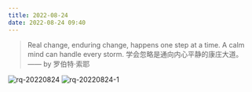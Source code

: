 ```yaml
---
title: 2022-08-24
date: 2022-08-24 09:40
---
```


> Real change, enduring change, happens one step at a time.
> A calm mind can handle every storm.
> 学会忽略是通向内心平静的康庄大道。—— by 罗伯特·索耶​

![rq-20220824](http://images.iotop.work/upic/2022824-rq-20220824.jpg)
![rq-20220824-1](http://images.iotop.work/upic/2022824-rq-20220824-1.jpg)
